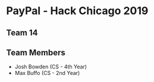 
# PayPal - Hack Chicago 2019

## Team 14


## Team Members

 - Josh Bowden (CS - 4th Year)
 - Max Buffo (CS - 2nd Year)
 